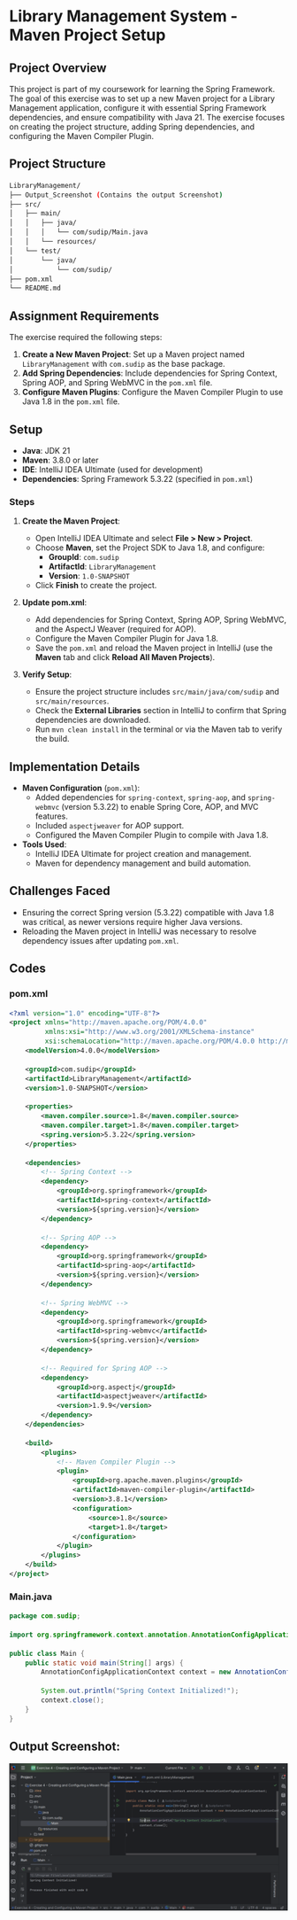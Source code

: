 # Library Management System - Maven Project Setup

## Project Overview
This project is part of my coursework for learning the Spring Framework. The goal of this exercise was to set up a new Maven project for a Library Management application, configure it with essential Spring Framework dependencies, and ensure compatibility with Java 21. The exercise focuses on creating the project structure, adding Spring dependencies, and configuring the Maven Compiler Plugin.

## Project Structure
```bash
LibraryManagement/
├── Output_Screenshot (Contains the output Screenshot)
├── src/
│   ├── main/
│   │   ├── java/
│   │   │   └── com/sudip/Main.java
│   │   └── resources/
│   └── test/
│       └── java/
│           └── com/sudip/
├── pom.xml
└── README.md
```

## Assignment Requirements
The exercise required the following steps:
1. **Create a New Maven Project**: Set up a Maven project named `LibraryManagement` with `com.sudip` as the base package.
2. **Add Spring Dependencies**: Include dependencies for Spring Context, Spring AOP, and Spring WebMVC in the `pom.xml` file.
3. **Configure Maven Plugins**: Configure the Maven Compiler Plugin to use Java 1.8 in the `pom.xml` file.

## Setup 
- **Java**: JDK 21
- **Maven**: 3.8.0 or later
- **IDE**: IntelliJ IDEA Ultimate (used for development)
- **Dependencies**: Spring Framework 5.3.22 (specified in `pom.xml`)

### Steps
1. **Create the Maven Project**:
   - Open IntelliJ IDEA Ultimate and select **File > New > Project**.
   - Choose **Maven**, set the Project SDK to Java 1.8, and configure:
     - **GroupId**: `com.sudip`
     - **ArtifactId**: `LibraryManagement`
     - **Version**: `1.0-SNAPSHOT`
   - Click **Finish** to create the project.

2. **Update pom.xml**:
   - Add dependencies for Spring Context, Spring AOP, Spring WebMVC, and the AspectJ Weaver (required for AOP).
   - Configure the Maven Compiler Plugin for Java 1.8.
   - Save the `pom.xml` and reload the Maven project in IntelliJ (use the **Maven** tab and click **Reload All Maven Projects**).

3. **Verify Setup**:
   - Ensure the project structure includes `src/main/java/com/sudip` and `src/main/resources`.
   - Check the **External Libraries** section in IntelliJ to confirm that Spring dependencies are downloaded.
   - Run `mvn clean install` in the terminal or via the Maven tab to verify the build.

## Implementation Details
- **Maven Configuration** (`pom.xml`):
  - Added dependencies for `spring-context`, `spring-aop`, and `spring-webmvc` (version 5.3.22) to enable Spring Core, AOP, and MVC features.
  - Included `aspectjweaver` for AOP support.
  - Configured the Maven Compiler Plugin to compile with Java 1.8.
- **Tools Used**:
  - IntelliJ IDEA Ultimate for project creation and management.
  - Maven for dependency management and build automation.

## Challenges Faced
- Ensuring the correct Spring version (5.3.22) compatible with Java 1.8 was critical, as newer versions require higher Java versions.
- Reloading the Maven project in IntelliJ was necessary to resolve dependency issues after updating `pom.xml`.

## Codes

### pom.xml
```xml
<?xml version="1.0" encoding="UTF-8"?>
<project xmlns="http://maven.apache.org/POM/4.0.0"
         xmlns:xsi="http://www.w3.org/2001/XMLSchema-instance"
         xsi:schemaLocation="http://maven.apache.org/POM/4.0.0 http://maven.apache.org/xsd/maven-4.0.0.xsd">
    <modelVersion>4.0.0</modelVersion>

    <groupId>com.sudip</groupId>
    <artifactId>LibraryManagement</artifactId>
    <version>1.0-SNAPSHOT</version>

    <properties>
        <maven.compiler.source>1.8</maven.compiler.source>
        <maven.compiler.target>1.8</maven.compiler.target>
        <spring.version>5.3.22</spring.version>
    </properties>

    <dependencies>
        <!-- Spring Context -->
        <dependency>
            <groupId>org.springframework</groupId>
            <artifactId>spring-context</artifactId>
            <version>${spring.version}</version>
        </dependency>

        <!-- Spring AOP -->
        <dependency>
            <groupId>org.springframework</groupId>
            <artifactId>spring-aop</artifactId>
            <version>${spring.version}</version>
        </dependency>

        <!-- Spring WebMVC -->
        <dependency>
            <groupId>org.springframework</groupId>
            <artifactId>spring-webmvc</artifactId>
            <version>${spring.version}</version>
        </dependency>

        <!-- Required for Spring AOP -->
        <dependency>
            <groupId>org.aspectj</groupId>
            <artifactId>aspectjweaver</artifactId>
            <version>1.9.9</version>
        </dependency>
    </dependencies>

    <build>
        <plugins>
            <!-- Maven Compiler Plugin -->
            <plugin>
                <groupId>org.apache.maven.plugins</groupId>
                <artifactId>maven-compiler-plugin</artifactId>
                <version>3.8.1</version>
                <configuration>
                    <source>1.8</source>
                    <target>1.8</target>
                </configuration>
            </plugin>
        </plugins>
    </build>
</project>
```

### Main.java 

```java
package com.sudip;

import org.springframework.context.annotation.AnnotationConfigApplicationContext;

public class Main {
    public static void main(String[] args) {
        AnnotationConfigApplicationContext context = new AnnotationConfigApplicationContext();

        System.out.println("Spring Context Initialized!");
        context.close();
    }
}
```

## Output Screenshot:

![output](https://github.com/SudipSarkar1193/Digital-Nurture-4.0-JavaFSE/blob/main/Week3_Spring%20Core%20and%20Maven/Exercise%204%20-%20Creating%20and%20Configuring%20a%20Maven%20Project/Output_Screenshot/LibraryManagement.png?raw=true)